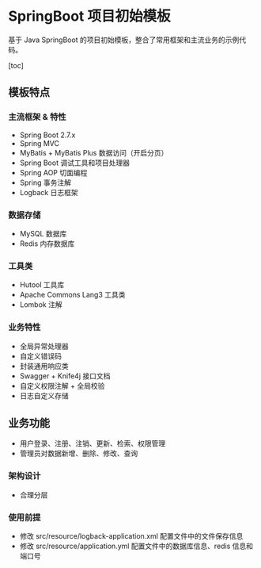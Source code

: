 # SpringBoot 项目初始模板

基于 Java SpringBoot 的项目初始模板，整合了常用框架和主流业务的示例代码。

[toc]

## 模板特点

### 主流框架 & 特性

- Spring Boot 2.7.x
- Spring MVC
- MyBatis + MyBatis Plus 数据访问（开启分页）
- Spring Boot 调试工具和项目处理器
- Spring AOP 切面编程
- Spring 事务注解
- Logback 日志框架

### 数据存储

- MySQL 数据库
- Redis 内存数据库

### 工具类

- Hutool 工具库
- Apache Commons Lang3 工具类
- Lombok 注解

### 业务特性

- 全局异常处理器
- 自定义错误码
- 封装通用响应类
- Swagger + Knife4j 接口文档
- 自定义权限注解 + 全局校验
- 日志自定义存储


## 业务功能

- 用户登录、注册、注销、更新、检索、权限管理
- 管理员对数据新增、删除、修改、查询


### 架构设计

- 合理分层

### 使用前提
- 修改 src/resource/logback-application.xml 配置文件中的文件保存信息
- 修改 src/resource/application.yml 配置文件中的数据库信息、redis 信息和端口号